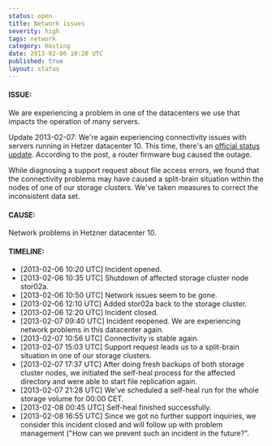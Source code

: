 ```yaml
---
status: open
title: Network issues
severity: high
tags: network
category: Hosting
date: 2013-02-06 10:20 UTC
published: true
layout: status
---
```


#### ISSUE:

We are experiencing a problem in one of the datacenters we use that impacts the operation of many servers. 

Update 2013-02-07: We're again experiencing connectivity issues with servers running in Hetzer datacenter 10. This time, there's an [official status update](http://www.hetzner-status.de/en.html#1258). According to the post, a router firmware bug caused the outage.

While diagnosing a support request about file access errors, we found that the connectivity problems may have caused a split-brain situation within the nodes of one of our storage clusters. We've taken measures to correct the inconsistent data set.


#### CAUSE:

Network problems in Hetzner datacenter 10.


#### TIMELINE:

* [2013-02-06 10:20 UTC] Incident opened.
* [2013-02-06 10:35 UTC] Shutdown of affected storage cluster node stor02a.
* [2013-02-06 10:50 UTC] Network issues seem to be gone.
* [2013-02-06 12:10 UTC] Added stor02a back to the storage cluster.
* [2013-02-06 12:20 UTC] Incident closed. 
* [2013-02-07 09:40 UTC] Incident reopened. We are experiencing network problems in this datacenter again.
* [2013-02-07 10:56 UTC] Connectivity is stable again.
* [2013-02-07 15:03 UTC] Support request leads us to a split-brain situation in one of our storage clusters.
* [2013-02-07 17:37 UTC] After doing fresh backups of both storage cluster nodes, we initiated the self-heal process for the affected directory and were able to start file replication again.
* [2013-02-07 21:28 UTC] We've scheduled a self-heal run for the whole storage volume for 00:00 CET.
* [2013-02-08 00:45 UTC] Self-heal finished successfully.
* [2013-02-08 16:55 UTC] Since we got no further support inquiries, we consider this incident closed and will follow up with problem management ("How can we prevent such an incident in the future?".
